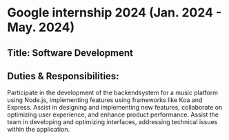 # Google internship 2024 (Jan. 2024 - May. 2024)


## Title: Software Development

## Duties & Responsibilities:
Participate in the development of the backendsystem for a music platform using Node.js, implementing features using frameworks like Koa and Express.
Assist in designing and implementing new features, collaborate on optimizing user experience, and enhance product performance.
Assist the team in developing and optimizing interfaces, addressing technical issues within the application.
